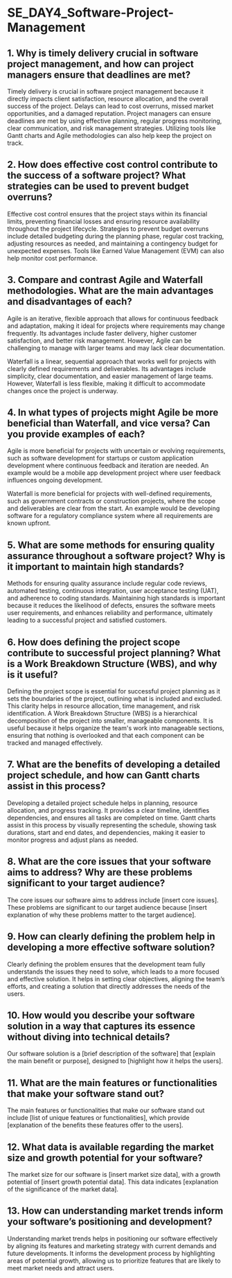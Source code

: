 # SE_DAY4_Software-Project-Management

## 1. Why is timely delivery crucial in software project management, and how can project managers ensure that deadlines are met?
Timely delivery is crucial in software project management because it directly impacts client satisfaction, resource allocation, and the overall success of the project. Delays can lead to cost overruns, missed market opportunities, and a damaged reputation. Project managers can ensure deadlines are met by using effective planning, regular progress monitoring, clear communication, and risk management strategies. Utilizing tools like Gantt charts and Agile methodologies can also help keep the project on track.

## 2. How does effective cost control contribute to the success of a software project? What strategies can be used to prevent budget overruns?
Effective cost control ensures that the project stays within its financial limits, preventing financial losses and ensuring resource availability throughout the project lifecycle. Strategies to prevent budget overruns include detailed budgeting during the planning phase, regular cost tracking, adjusting resources as needed, and maintaining a contingency budget for unexpected expenses. Tools like Earned Value Management (EVM) can also help monitor cost performance.

## 3. Compare and contrast Agile and Waterfall methodologies. What are the main advantages and disadvantages of each?
Agile is an iterative, flexible approach that allows for continuous feedback and adaptation, making it ideal for projects where requirements may change frequently. Its advantages include faster delivery, higher customer satisfaction, and better risk management. However, Agile can be challenging to manage with larger teams and may lack clear documentation.

Waterfall is a linear, sequential approach that works well for projects with clearly defined requirements and deliverables. Its advantages include simplicity, clear documentation, and easier management of large teams. However, Waterfall is less flexible, making it difficult to accommodate changes once the project is underway.

## 4. In what types of projects might Agile be more beneficial than Waterfall, and vice versa? Can you provide examples of each?
Agile is more beneficial for projects with uncertain or evolving requirements, such as software development for startups or custom application development where continuous feedback and iteration are needed. An example would be a mobile app development project where user feedback influences ongoing development.

Waterfall is more beneficial for projects with well-defined requirements, such as government contracts or construction projects, where the scope and deliverables are clear from the start. An example would be developing software for a regulatory compliance system where all requirements are known upfront.

## 5. What are some methods for ensuring quality assurance throughout a software project? Why is it important to maintain high standards?
Methods for ensuring quality assurance include regular code reviews, automated testing, continuous integration, user acceptance testing (UAT), and adherence to coding standards. Maintaining high standards is important because it reduces the likelihood of defects, ensures the software meets user requirements, and enhances reliability and performance, ultimately leading to a successful project and satisfied customers.

## 6. How does defining the project scope contribute to successful project planning? What is a Work Breakdown Structure (WBS), and why is it useful?
Defining the project scope is essential for successful project planning as it sets the boundaries of the project, outlining what is included and excluded. This clarity helps in resource allocation, time management, and risk identification. A Work Breakdown Structure (WBS) is a hierarchical decomposition of the project into smaller, manageable components. It is useful because it helps organize the team's work into manageable sections, ensuring that nothing is overlooked and that each component can be tracked and managed effectively.

## 7. What are the benefits of developing a detailed project schedule, and how can Gantt charts assist in this process?
Developing a detailed project schedule helps in planning, resource allocation, and progress tracking. It provides a clear timeline, identifies dependencies, and ensures all tasks are completed on time. Gantt charts assist in this process by visually representing the schedule, showing task durations, start and end dates, and dependencies, making it easier to monitor progress and adjust plans as needed.

## 8. What are the core issues that your software aims to address? Why are these problems significant to your target audience?
The core issues our software aims to address include [insert core issues]. These problems are significant to our target audience because [insert explanation of why these problems matter to the target audience].

## 9. How can clearly defining the problem help in developing a more effective software solution?
Clearly defining the problem ensures that the development team fully understands the issues they need to solve, which leads to a more focused and effective solution. It helps in setting clear objectives, aligning the team’s efforts, and creating a solution that directly addresses the needs of the users.

## 10. How would you describe your software solution in a way that captures its essence without diving into technical details?
Our software solution is a [brief description of the software] that [explain the main benefit or purpose], designed to [highlight how it helps the users].

## 11. What are the main features or functionalities that make your software stand out?
The main features or functionalities that make our software stand out include [list of unique features or functionalities], which provide [explanation of the benefits these features offer to the users].

## 12. What data is available regarding the market size and growth potential for your software?
The market size for our software is [insert market size data], with a growth potential of [insert growth potential data]. This data indicates [explanation of the significance of the market data].

## 13. How can understanding market trends inform your software’s positioning and development?
Understanding market trends helps in positioning our software effectively by aligning its features and marketing strategy with current demands and future developments. It informs the development process by highlighting areas of potential growth, allowing us to prioritize features that are likely to meet market needs and attract users.
